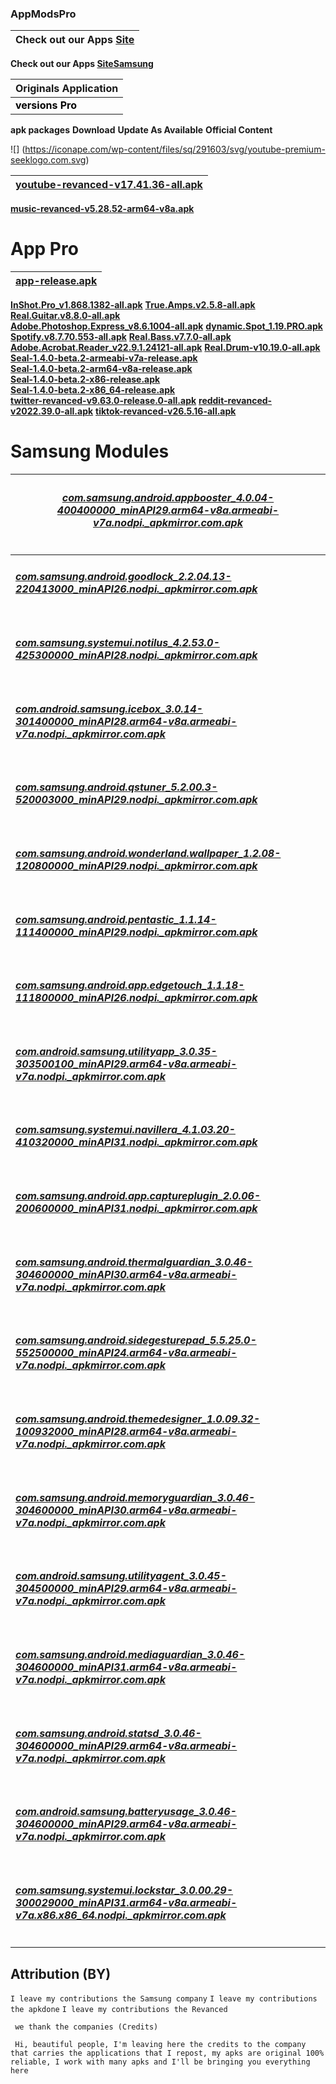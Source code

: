 ### AppModsPro 

|Check out our Apps [Site](https://github.com/Gustavo112603/seal/releases/tag/Seal)
|----------------------------------------------------------------------------------------|
 **Check out our Apps [SiteSamsung](https://github.com/Gustavo112603/seal/releases/tag/Samsung)**


|Originals Application
|-------------------------|
 <font color="#000000">**versions Pro**</font>|
 **apk packages**
 **Download**
 **Update As Available**
 **Official Content**

![] (https://iconape.com/wp-content/files/sq/291603/svg/youtube-premium-seeklogo.com.svg)


|[**youtube-revanced-v17.41.36-all.apk**](https://github.com/Gustavo112603/seal/releases/download/Seal/youtube-revanced-v17.41.36-all.apk)  
|---------------------------------------------|
[**music-revanced-v5.28.52-arm64-v8a.apk**](https://github.com/Gustavo112603/seal/releases/download/Seal/music-revanced-v5.28.52-arm64-v8a.apk)



# App Pro

|[**app-release.apk**](https://github.com/Gustavo112603/seal/releases/download/Seal/app-release.apk)
|---------------------------------------------|
[**InShot.Pro_v1.868.1382-all.apk**](https://github.com/Gustavo112603/seal/releases/download/Seal1.0/InShot.Pro_v1.868.1382-all.apk)
[**True.Amps.v2.5.8-all.apk**](https://github.com/Gustavo112603/seal/releases/download/Seal1.0/True.Amps.v2.5.8-all.apk)
[**Real.Guitar.v8.8.0-all.apk**](https://github.com/Gustavo112603/seal/releases/download/Seal/Real.Guitar.v8.8.0-all.apk)   
[**Adobe.Photoshop.Express_v8.6.1004-all.apk**](https://github.com/Gustavo112603/seal/releases/download/Seal/Adobe.Photoshop.Express_v8.6.1004-all.apk)
[**dynamic.Spot_1.19.PRO.apk**](https://github.com/Gustavo112603/seal/releases/download/Seal/dynamic.Spot_1.19.PRO.apk)
[**Spotify.v8.7.70.553-all.apk**](https://github.com/Gustavo112603/seal/releases/download/Seal/Spotify.v8.7.70.553-all.apk)
[**Real.Bass.v7.7.0-all.apk**](https://github.com/Gustavo112603/seal/releases/download/Seal/Real.Bass.v7.7.0-all.apk)  
[**Adobe.Acrobat.Reader_v22.9.1.24121-all.apk**](https://github.com/Gustavo112603/seal/releases/download/Seal/Adobe.Acrobat.Reader_v22.9.1.24121-all.apk)
[**Real.Drum-v10.19.0-all.apk**](https://github.com/Gustavo112603/seal/releases/download/Seal/Real.Drum-v10.19.0-all.apk)
[**Seal-1.4.0-beta.2-armeabi-v7a-release.apk**](https://github.com/Gustavo112603/seal/releases/download/Seal/Seal-1.4.0-beta.2-armeabi-v7a-release.apk)  
[**Seal-1.4.0-beta.2-arm64-v8a-release.apk**](https://github.com/Gustavo112603/seal/releases/download/Seal/Seal-1.4.0-beta.2-arm64-v8a-release.apk)  
[**Seal-1.4.0-beta.2-x86-release.apk**](https://github.com/Gustavo112603/seal/releases/download/Seal/Seal-1.4.0-beta.2-x86-release.apk)  
[**Seal-1.4.0-beta.2-x86_64-release.apk**](https://github.com/Gustavo112603/seal/releases/download/Seal/Seal-1.4.0-beta.2-x86_64-release.apk)  
[**twitter-revanced-v9.63.0-release.0-all.apk**](https://github.com/Gustavo112603/seal/releases/download/Seal/twitter-revanced-v9.63.0-release.0-all.apk) 
[**reddit-revanced-v2022.39.0-all.apk**](https://github.com/Gustavo112603/seal/releases/download/Seal/reddit-revanced-v2022.39.0-all.apk)
[**tiktok-revanced-v26.5.16-all.apk**](https://github.com/Gustavo112603/seal/releases/download/Seal/tiktok-revanced-v26.5.16-all.apk)  

# Samsung Modules

|<h6> [**com.samsung.android.appbooster_4.0.04-400400000_minAPI29.arm64-v8a.armeabi-v7a.nodpi._apkmirror.com.apk**](https://github.com/Gustavo112603/seal/releases/download/Samsung/com.samsung.android.appbooster_4.0.04-400400000_minAPI29.arm64-v8a.armeabi-v7a.nodpi._apkmirror.com.apk)   
|--------------------------------------------------------------------------------------------------------------------|
|<h6> [**com.samsung.android.goodlock_2.2.04.13-220413000_minAPI26.nodpi._apkmirror.com.apk**](https://github.com/Gustavo112603/seal/releases/download/Samsung/com.samsung.android.goodlock_2.2.04.13-220413000_minAPI26.nodpi._apkmirror.com.apk)   
|<h6> [**com.samsung.systemui.notilus_4.2.53.0-425300000_minAPI28.nodpi._apkmirror.com.apk**](https://github.com/Gustavo112603/seal/releases/download/Samsung/com.samsung.systemui.notilus_4.2.53.0-425300000_minAPI28.nodpi._apkmirror.com.apk)   
|<h6> [**com.android.samsung.icebox_3.0.14-301400000_minAPI28.arm64-v8a.armeabi-v7a.nodpi._apkmirror.com.apk**](https://github.com/Gustavo112603/seal/releases/download/Samsung/com.android.samsung.icebox_3.0.14-301400000_minAPI28.arm64-v8a.armeabi-v7a.nodpi._apkmirror.com.apk)  
|<h6> [**com.samsung.android.qstuner_5.2.00.3-520003000_minAPI29.nodpi._apkmirror.com.apk**](https://github.com/Gustavo112603/seal/releases/download/Samsung/com.samsung.android.qstuner_5.2.00.3-520003000_minAPI29.nodpi._apkmirror.com.apk)  
|<h6> [**com.samsung.android.wonderland.wallpaper_1.2.08-120800000_minAPI29.nodpi._apkmirror.com.apk**](https://github.com/Gustavo112603/seal/releases/download/Samsung/com.samsung.android.wonderland.wallpaper_1.2.08-120800000_minAPI29.nodpi._apkmirror.com.apk)   
|<h6> [**com.samsung.android.pentastic_1.1.14-111400000_minAPI29.nodpi._apkmirror.com.apk**](https://github.com/Gustavo112603/seal/releases/download/Samsung/com.samsung.android.pentastic_1.1.14-111400000_minAPI29.nodpi._apkmirror.com.apk)  
|<h6> [**com.samsung.android.app.edgetouch_1.1.18-111800000_minAPI26.nodpi._apkmirror.com.apk**](https://github.com/Gustavo112603/seal/releases/download/Samsung/com.samsung.android.app.edgetouch_1.1.18-111800000_minAPI26.nodpi._apkmirror.com.apk) 
|<h6> [**com.android.samsung.utilityapp_3.0.35-303500100_minAPI29.arm64-v8a.armeabi-v7a.nodpi._apkmirror.com.apk**](https://github.com/Gustavo112603/seal/releases/download/Samsung/com.android.samsung.utilityapp_3.0.35-303500100_minAPI29.arm64-v8a.armeabi-v7a.nodpi._apkmirror.com.apk)  
|<h6> [**com.samsung.systemui.navillera_4.1.03.20-410320000_minAPI31.nodpi._apkmirror.com.apk**](https://github.com/Gustavo112603/seal/releases/download/Samsung/com.samsung.systemui.navillera_4.1.03.20-410320000_minAPI31.nodpi._apkmirror.com.apk)   
|<h6> [**com.samsung.android.app.captureplugin_2.0.06-200600000_minAPI31.nodpi._apkmirror.com.apk**](https://github.com/Gustavo112603/seal/releases/download/Samsung/com.samsung.android.app.captureplugin_2.0.06-200600000_minAPI31.nodpi._apkmirror.com.apk)  
|<h6> [**com.samsung.android.thermalguardian_3.0.46-304600000_minAPI30.arm64-v8a.armeabi-v7a.nodpi._apkmirror.com.apk**](https://github.com/Gustavo112603/seal/releases/download/Samsung/com.samsung.android.thermalguardian_3.0.46-304600000_minAPI30.arm64-v8a.armeabi-v7a.nodpi._apkmirror.com.apk)  
|<h6> [**com.samsung.android.sidegesturepad_5.5.25.0-552500000_minAPI24.arm64-v8a.armeabi-v7a.nodpi._apkmirror.com.apk**](https://github.com/Gustavo112603/seal/releases/download/Samsung/com.samsung.android.sidegesturepad_5.5.25.0-552500000_minAPI24.arm64-v8a.armeabi-v7a.nodpi._apkmirror.com.apk)   
|<h6> [**com.samsung.android.themedesigner_1.0.09.32-100932000_minAPI28.arm64-v8a.armeabi-v7a.nodpi._apkmirror.com.apk**](https://github.com/Gustavo112603/seal/releases/download/Samsung/com.samsung.android.themedesigner_1.0.09.32-100932000_minAPI28.arm64-v8a.armeabi-v7a.nodpi._apkmirror.com.apk)   
|<h6> [**com.samsung.android.memoryguardian_3.0.46-304600000_minAPI30.arm64-v8a.armeabi-v7a.nodpi._apkmirror.com.apk**](https://github.com/Gustavo112603/seal/releases/download/Samsung/com.samsung.android.memoryguardian_3.0.46-304600000_minAPI30.arm64-v8a.armeabi-v7a.nodpi._apkmirror.com.apk)   
|<h6> [**com.android.samsung.utilityagent_3.0.45-304500000_minAPI29.arm64-v8a.armeabi-v7a.nodpi._apkmirror.com.apk**](https://github.com/Gustavo112603/seal/releases/download/Samsung/com.android.samsung.utilityagent_3.0.45-304500000_minAPI29.arm64-v8a.armeabi-v7a.nodpi._apkmirror.com.apk)
|<h6> [**com.samsung.android.mediaguardian_3.0.46-304600000_minAPI31.arm64-v8a.armeabi-v7a.nodpi._apkmirror.com.apk**](https://github.com/Gustavo112603/seal/releases/download/Samsung/com.samsung.android.mediaguardian_3.0.46-304600000_minAPI31.arm64-v8a.armeabi-v7a.nodpi._apkmirror.com.apk)  
|<h6> [**com.samsung.android.statsd_3.0.46-304600000_minAPI29.arm64-v8a.armeabi-v7a.nodpi._apkmirror.com.apk**](https://github.com/Gustavo112603/seal/releases/download/Samsung/com.samsung.android.statsd_3.0.46-304600000_minAPI29.arm64-v8a.armeabi-v7a.nodpi._apkmirror.com.apk)  
|<h6> [**com.android.samsung.batteryusage_3.0.46-304600000_minAPI29.arm64-v8a.armeabi-v7a.nodpi._apkmirror.com.apk**](https://github.com/Gustavo112603/seal/releases/download/Samsung/com.android.samsung.batteryusage_3.0.46-304600000_minAPI29.arm64-v8a.armeabi-v7a.nodpi._apkmirror.com.apk)
|<h6> [**com.samsung.systemui.lockstar_3.0.00.29-300029000_minAPI31.arm64-v8a.armeabi-v7a.x86.x86_64.nodpi._apkmirror.com.apk**](https://github.com/Gustavo112603/seal/releases/download/Samsung/com.samsung.systemui.lockstar_3.0.00.29-300029000_minAPI31.arm64-v8a.armeabi-v7a.x86.x86_64.nodpi._apkmirror.com.apk)


## **Attribution (BY)**

```I leave my contributions the Samsung company```
```I leave my contributions the apkdone```
```I leave my contributions the Revanced```

``` we thank the companies (Credits)```


``` Hi, beautiful people, I'm leaving here the credits to the company that carries the applications that I repost, my apks are original 100% reliable, I work with many apks and I'll be bringing you everything here```

